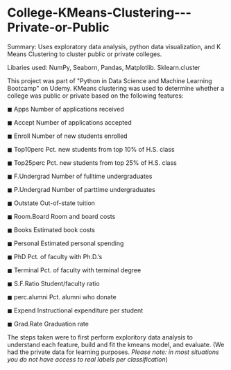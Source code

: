 # College-KMeans-Clustering---Private-or-Public
Summary: Uses exploratory data analysis, python data visualization, and K Means Clustering to cluster public or private colleges. 

Libaries used: NumPy, Seaborn, Pandas, Matplotlib. Sklearn.cluster

This project was part of "Python in Data Science and Machine Learning Bootcamp" on Udemy. KMeans clustering was used to determine whether a college was public or private based on the following features:

◼ Apps Number of applications received

◼ Accept Number of applications accepted

◼ Enroll Number of new students enrolled

◼ Top10perc Pct. new students from top 10% of H.S. class

◼ Top25perc Pct. new students from top 25% of H.S. class

◼ F.Undergrad Number of fulltime undergraduates

◼ P.Undergrad Number of parttime undergraduates

◼ Outstate Out-of-state tuition

◼ Room.Board Room and board costs

◼ Books Estimated book costs

◼ Personal Estimated personal spending

◼ PhD Pct. of faculty with Ph.D.’s

◼ Terminal Pct. of faculty with terminal degree

◼ S.F.Ratio Student/faculty ratio

◼ perc.alumni Pct. alumni who donate

◼ Expend Instructional expenditure per student

◼ Grad.Rate Graduation rate

The steps taken were to first perform exploritory data analysis to understand each feature, build and fit the kmeans model, and evaluate. (We had the private data for learning purposes. *Please note: in most situations you do not have access to real labels per classification*)
